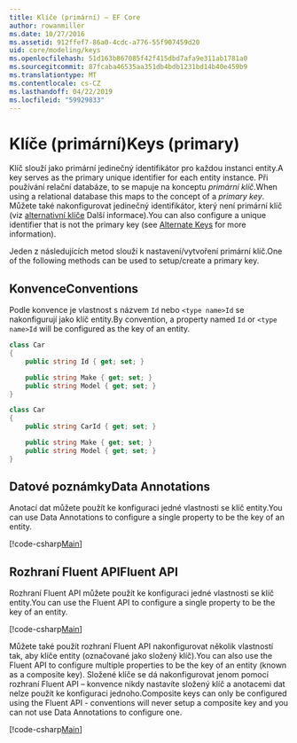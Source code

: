 ```yaml
---
title: Klíče (primární) – EF Core
author: rowanmiller
ms.date: 10/27/2016
ms.assetid: 912ffef7-86a0-4cdc-a776-55f907459d20
uid: core/modeling/keys
ms.openlocfilehash: 51d163b867085f42f415dbd7afa9e311ab1781a0
ms.sourcegitcommit: 87fcaba46535aa351db4bdb1231bd14b40e459b9
ms.translationtype: MT
ms.contentlocale: cs-CZ
ms.lasthandoff: 04/22/2019
ms.locfileid: "59929833"
---
```

# <a name="keys-primary"></a><span data-ttu-id="7140a-102">Klíče (primární)</span><span class="sxs-lookup"><span data-stu-id="7140a-102">Keys (primary)</span></span>

<span data-ttu-id="7140a-103">Klíč slouží jako primární jedinečný identifikátor pro každou instanci entity.</span><span class="sxs-lookup"><span data-stu-id="7140a-103">A key serves as the primary unique identifier for each entity instance.</span></span> <span data-ttu-id="7140a-104">Při používání relační databáze, to se mapuje na konceptu *primární klíč*.</span><span class="sxs-lookup"><span data-stu-id="7140a-104">When using a relational database this maps to the concept of a *primary key*.</span></span> <span data-ttu-id="7140a-105">Můžete také nakonfigurovat jedinečný identifikátor, který není primární klíč (viz [alternativní klíče](alternate-keys.md) Další informace).</span><span class="sxs-lookup"><span data-stu-id="7140a-105">You can also configure a unique identifier that is not the primary key (see [Alternate Keys](alternate-keys.md) for more information).</span></span> 

<span data-ttu-id="7140a-106">Jeden z následujících metod slouží k nastavení/vytvoření primární klíč.</span><span class="sxs-lookup"><span data-stu-id="7140a-106">One of the following methods can be used to setup/create a primary key.</span></span>

## <a name="conventions"></a><span data-ttu-id="7140a-107">Konvence</span><span class="sxs-lookup"><span data-stu-id="7140a-107">Conventions</span></span>

<span data-ttu-id="7140a-108">Podle konvence je vlastnost s názvem `Id` nebo `<type name>Id` se nakonfigurují jako klíč entity.</span><span class="sxs-lookup"><span data-stu-id="7140a-108">By convention, a property named `Id` or `<type name>Id` will be configured as the key of an entity.</span></span>

<!-- [!code-csharp[Main](samples/core/Modeling/Conventions/Samples/KeyId.cs?highlight=3)] -->
``` csharp
class Car
{
    public string Id { get; set; }

    public string Make { get; set; }
    public string Model { get; set; }
}
```

<!-- [!code-csharp[Main](samples/core/Modeling/Conventions/Samples/KeyTypeNameId.cs?highlight=3)] -->
``` csharp
class Car
{
    public string CarId { get; set; }

    public string Make { get; set; }
    public string Model { get; set; }
}
```

## <a name="data-annotations"></a><span data-ttu-id="7140a-109">Datové poznámky</span><span class="sxs-lookup"><span data-stu-id="7140a-109">Data Annotations</span></span>

<span data-ttu-id="7140a-110">Anotací dat můžete použít ke konfiguraci jedné vlastnosti se klíč entity.</span><span class="sxs-lookup"><span data-stu-id="7140a-110">You can use Data Annotations to configure a single property to be the key of an entity.</span></span>

[!code-csharp[Main](../../../samples/core/Modeling/DataAnnotations/Samples/KeySingle.cs?highlight=13)]

## <a name="fluent-api"></a><span data-ttu-id="7140a-111">Rozhraní Fluent API</span><span class="sxs-lookup"><span data-stu-id="7140a-111">Fluent API</span></span>

<span data-ttu-id="7140a-112">Rozhraní Fluent API můžete použít ke konfiguraci jedné vlastnosti se klíč entity.</span><span class="sxs-lookup"><span data-stu-id="7140a-112">You can use the Fluent API to configure a single property to be the key of an entity.</span></span>

[!code-csharp[Main](../../../samples/core/Modeling/FluentAPI/Samples/KeySingle.cs?highlight=11,12)]

<span data-ttu-id="7140a-113">Můžete také použít rozhraní Fluent API nakonfigurovat několik vlastností tak, aby klíče entity (označované jako složený klíč).</span><span class="sxs-lookup"><span data-stu-id="7140a-113">You can also use the Fluent API to configure multiple properties to be the key of an entity (known as a composite key).</span></span> <span data-ttu-id="7140a-114">Složené klíče se dá nakonfigurovat jenom pomocí rozhraní Fluent API – konvence nikdy nastavíte složený klíč a anotacemi dat nelze použít ke konfiguraci jednoho.</span><span class="sxs-lookup"><span data-stu-id="7140a-114">Composite keys can only be configured using the Fluent API - conventions will never setup a composite key and you can not use Data Annotations to configure one.</span></span>

[!code-csharp[Main](../../../samples/core/Modeling/FluentAPI/Samples/KeyComposite.cs?highlight=11,12)]
